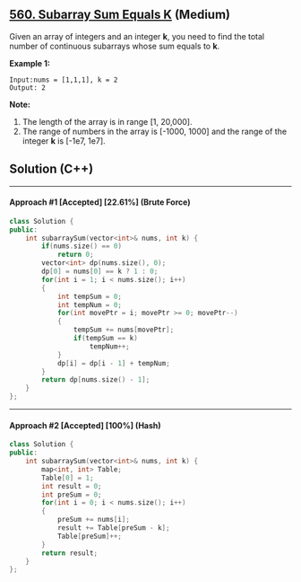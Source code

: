 ## [560. Subarray Sum Equals K](https://leetcode.com/problems/subarray-sum-equals-k/) (Medium)

Given an array of integers and an integer **k**, you need to find the total number of continuous subarrays whose sum equals to **k**.

**Example 1:**

```
Input:nums = [1,1,1], k = 2
Output: 2
```



**Note:**

1. The length of the array is in range [1, 20,000].
2. The range of numbers in the array is [-1000, 1000] and the range of the integer **k** is [-1e7, 1e7].

## Solution (C++)

------

#### Approach #1  [Accepted] [22.61%] (Brute Force)

```c++
class Solution {
public:
    int subarraySum(vector<int>& nums, int k) {
        if(nums.size() == 0)
            return 0;
        vector<int> dp(nums.size(), 0);
        dp[0] = nums[0] == k ? 1 : 0;
        for(int i = 1; i < nums.size(); i++)
        {
            int tempSum = 0;
            int tempNum = 0;
            for(int movePtr = i; movePtr >= 0; movePtr--)
            {
                tempSum += nums[movePtr];
                if(tempSum == k)
                    tempNum++;
            }
            dp[i] = dp[i - 1] + tempNum;
        }
        return dp[nums.size() - 1];
    }
};
```

---

#### Approach #2  [Accepted] [100%] (Hash)

```C++
class Solution {
public:
    int subarraySum(vector<int>& nums, int k) {
        map<int, int> Table;
        Table[0] = 1;
        int result = 0;
        int preSum = 0;
        for(int i = 0; i < nums.size(); i++)
        {
            preSum += nums[i];
            result += Table[preSum - k];
            Table[preSum]++;
        }
        return result;
    }
};
```

